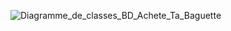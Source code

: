 ![Diagramme_de_classes_BD_Achete_Ta_Baguette](https://github.com/cegepmatane/AcheteTaBaguette/blob/master/documentation/Diagramme_de_classes_BD_Achete_Ta_Baguette.png)